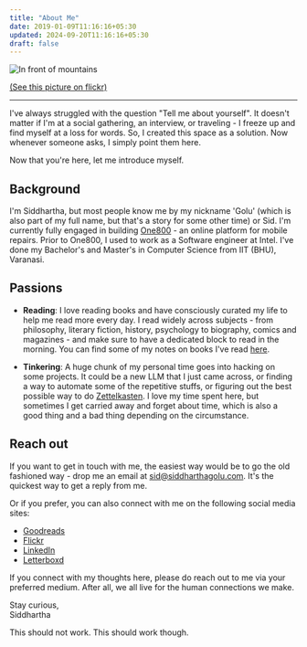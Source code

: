 ```yaml
---
title: "About Me"
date: 2019-01-09T11:16:16+05:30
updated: 2024-09-20T11:16:16+05:30
draft: false
---
```


![In front of mountains](/images/love-for-mountains.webp "In front of Mountains")

[(See this picture on flickr)]

----------------------------------------------

[(See this picture on flickr)]: https://www.flickr.com/photos/160696242@N07/48775361931/

I've always struggled with the question "Tell me about yourself". It doesn't matter if I'm at a social gathering, an interview, or traveling - I freeze up and find myself at a loss for words. So, I created this space as a solution. Now whenever someone asks, I simply point them here.

Now that you're here, let me introduce myself.

## Background
I'm Siddhartha, but most people know me by my nickname 'Golu' (which is also part of my full name, but that's a story for some other time) or Sid. I'm currently fully engaged in building [One800](https://www.one800.help/) - an online platform for mobile repairs. Prior to One800, I used to work as a Software engineer at Intel. I've done my Bachelor's and Master's in Computer Science from IIT (BHU), Varanasi.

## Passions

* **Reading**: I love reading books and have consciously curated my life to help me read more every day. I read widely across subjects - from philosophy, literary fiction, history, psychology to biography, comics and magazines - and make sure to have a dedicated block to read in the morning. You can find some of my notes on books I've read [here](/categories/book-notes/).

* **Tinkering**: A huge chunk of my personal time goes into hacking on some projects. It could be a new LLM that I just came across, or finding a way to automate some of the repetitive stuffs, or figuring out the best possible way to do [Zettelkasten](https://en.wikipedia.org/wiki/Zettelkasten). I love my time spent here, but sometimes I get carried away and forget about time, which is also a good thing and a bad thing depending on the circumstance.

## Reach out

If you want to get in touch with me, the easiest way would be to go the old fashioned way - drop me an email at [sid@siddharthagolu.com](mailto:sid@siddharthagolu.com). It's the quickest way to get a reply from me.

Or if you prefer, you can also connect with me on the following social media sites:

* [Goodreads](https://www.goodreads.com/siddharthagolu/ "Books") 
* [Flickr](https://flickr.com/photos/thelazyoxymoron/ "Photos")
* [LinkedIn](https://www.linkedin.com/in/siddharthagolu/ "Work")
* [Letterboxd](https://letterboxd.com/Carte_Blanche/ "Cinema")

If you connect with my thoughts here, please do reach out to me via your preferred medium. After all, we all live for the human connections we make.

Stay curious,  
Siddhartha

This should not work. This should work though.
